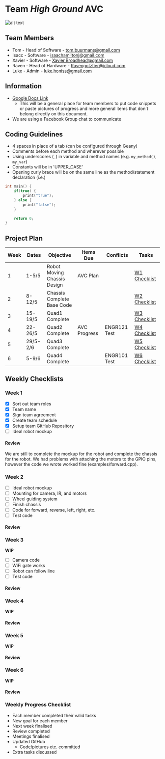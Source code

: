 # Team *High Ground* AVC
![alt text][pic]

## Team Members
* Tom - Head of Software - tom.buurmans@gmail.com
* Isacc - Software - isaachamiltonj@gmail.com
* Xavier - Software - Xavier.Broadhead@gmail.com
* Raven - Head of Hardware - Ravengotztier@icloud.com
* Luke - Admin - luke.honiss@gmail.com


## Information
* [Google Docs Link](https://docs.google.com/document/d/1r9uR-22ZHVupD0Ts2tCpkkdqB7kD9Vjael_ExiJzlJU/edit?usp=sharing)
    * This will be a general place for team members to put code snippets or paste pictures of progress and more general items that don't belong directly on this document.
* We are using a Facebook Group chat to communicate


## Coding Guidelines
* 4 spaces in place of a tab (can be configured through Geany)
* Comments before each method and wherever possible
* Using underscores (`_`) in variable and method names (e.g. `my_method()`, `my_var`)
* Constants will be in 'UPPER_CASE'
* Opening curly brace will be on the same line as the method/statement declaration (i.e.)
```c
int main() {
    if(true) {
        print("true");
    } else {
        print("false");
    }
    
    return 0;
}
```


## Project Plan
| Week | Dates | Objective | Items Due | Conflicts | Tasks |
| ---- | ----- | --------- | --------- | --------- | ----- |
| 1    | 1-5/5 | Robot Moving<br />Chassis Design | AVC Plan | | [W1 Checklist](https://github.com/LuciusDev/ENGR101-2017/blob/master/README.md#week-1) |
| 2    | 8-12/5 | Chassis Complete<br />Base Code | | | [W2 Checklist](https://github.com/LuciusDev/ENGR101-2017/blob/master/README.md#week-2) |
| 3    | 15-19/5 | Quad1 Complete | | | [W3 Checklist](https://github.com/LuciusDev/ENGR101-2017/blob/master/README.md#week-3) |
| 4    | 22-26/5 | Quad2 Complete | AVC Progress | ENGR121 Test | [W4 Checklist](https://github.com/LuciusDev/ENGR101-2017/blob/master/README.md#week-4) |
| 5    | 29/5-2/6 | Quad3 Complete | | | [W5 Checklist](https://github.com/LuciusDev/ENGR101-2017/blob/master/README.md#week-5) |
| 6    | 5-9/6 | Quad4 Complete | | ENGR101 Test | [W6 Checklist](https://github.com/LuciusDev/ENGR101-2017/blob/master/README.md#week-6) |

## Weekly Checklists
### Week 1
- [x] Sort out team roles
- [x] Team name
- [x] Sign team agreement
- [x] Create team schedule
- [x] Setup team GitHub Repository
- [ ] Ideal robot mockup

#### Review
We are still to complete the mockup for the robot and complete the chassis for the robot. We had problems with attaching the motors to the GPIO pins, however the code we wrote worked fine (examples/forward.cpp).


### Week 2
- [ ] Ideal robot mockup
- [ ] Mounting for camera, IR, and motors
- [ ] Wheel guiding system
- [ ] Finish chassis
- [ ] Code for forward, reverse, left, right, etc.
- [ ] Test code

#### Review


### Week 3
**WIP**
- [ ] Camera code
- [ ] WiFi gate works
- [ ] Robot can follow line
- [ ] Test code

#### Review


### Week 4
**WIP**

#### Review


### Week 5
**WIP**

#### Review


### Week 6
**WIP**

#### Review


### Weekly Progress Checklist
* Each member completed their valid tasks
* New goal for each member
* Next week finalised
* Review completed
* Meetings finalised
* Updated GitHub
    * Code/pictures etc. committed
* Extra tasks discussed

[pic]: https://m.popkey.co/fe3716/AlpAp_s-200x150.gif "We have the high ground"

